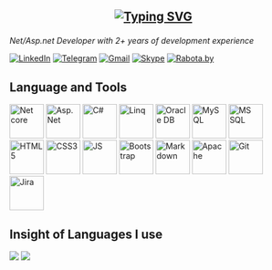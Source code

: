 ## <p align="center"> [![Typing SVG](https://readme-typing-svg.demolab.com/?lines=Hi+there,+I'm+Vladislav)](https://git.io/typing-svg)</p>
*Net/Asp.net Developer with 2+ years of development experience*
<!--
**TheLidren/TheLidren** is a ✨ _special_ ✨ repository because its `README.md` (this file) appears on your GitHub profile.
Here are some ideas to get you started:
- 🔭 I’m currently working on ...
- 🌱 I’m currently learning ...
- 👯 I’m looking to collaborate on ...
- 🤔 I’m looking for help with ...
- 💬 Ask me about ...
- 📫 How to reach me: ...
- 😄 Pronouns: ...
- ⚡ Fun fact: ...
-->

[![LinkedIn](https://img.shields.io/badge/linkedin-%230077B5.svg?style=for-the-badge&logo=linkedin&logoColor=white)](https://github.com/DenverCoder1/readme-typing-svg)
[![Telegram](https://img.shields.io/badge/Telegram-2CA5E0?style=for-the-badge&logo=telegram&logoColor=white)](https://github.com/DenverCoder1/readme-typing-svg)
[![Gmail](https://img.shields.io/badge/Gmail-D14836?style=for-the-badge&logo=gmail&logoColor=white)](https://gmail.com)
[![Skype](https://img.shields.io/badge/Skype-%2300AFF0.svg?style=for-the-badge&logo=Skype&logoColor=white)](https://skype.com)
[![Rabota.by](https://img.shields.io/badge/rabota.by-rr?style=for-the-badge&labelColor=%23FF0000&color=%23FF0000)](https://rabota.by)

## Language and Tools
<span>
<img src="https://cdn-icons-png.flaticon.com/128/2748/2748383.png" alt="Net core" title="Net core" height=60 />
<img src="https://cdn-icons-png.flaticon.com/128/2306/2306019.png" alt="Asp.Net" title="Asp.Net" height=60 />
<img src="https://icon.icepanel.io/Technology/svg/C%23-%28CSharp%29.svg" alt="C#" title="C#" height=60 />
<img src="https://icon.icepanel.io/Technology/svg/Liquibase.svg" alt="Linq" title="Linq" height=60 />
<img src="https://icon.icepanel.io/Technology/svg/Oracle.svg" alt="Oracle DB" title="Oracle DB" height=60 />
<img src="https://cdn-icons-png.flaticon.com/128/10125/10125183.png" alt="MySQL" title="MySQL" height=60 />
<img src="https://cdn-icons-png.flaticon.com/128/4492/4492311.png" alt="MS SQL" title="MS SQL" height=60 />
<img src="https://icon.icepanel.io/Technology/svg/HTML5.svg" alt="HTML5" title="HTML5" height=60 />
<img src="https://icon.icepanel.io/Technology/svg/CSS3.svg" alt="CSS3" title="CSS3" height=60 />
<img src="https://cdn-icons-png.flaticon.com/128/4726/4726005.png" alt="JS" title="JS" height=60 />
<img src="https://cdn-icons-png.flaticon.com/128/5968/5968672.png" alt="Bootstrap" title="Bootstrap" height=60 />
<img src="https://img.icons8.com/?size=100&id=55494&format=png&color=000000" alt="Markdown" title="Markdown" height=60 />
<img src="https://icon.icepanel.io/Technology/svg/Apache.svg" alt="Apache" title="Apache" height=60 />
<img src="https://icon.icepanel.io/Technology/svg/Git.svg" alt="Git" title="Git" height=60 />
<img src="https://icon.icepanel.io/Technology/svg/Jira.svg" alt="Jira" title="Jira" height=60 />
</span>

## Insight of Languages I use
<!--![](http://github-readme-streak-stats.herokuapp.com?user=TheLidren&theme=dark&background=apprentice)-->
![](https://github-profile-summary-cards.vercel.app/api/cards/most-commit-language?username=TheLidren&theme=apprentice)
![](https://github-profile-summary-cards.vercel.app/api/cards/repos-per-language?username=TheLidren&theme=apprentice)


